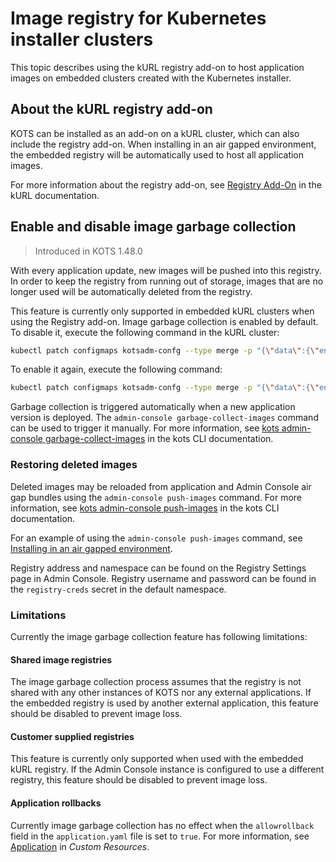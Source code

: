 # Image registry for Kubernetes installer clusters

This topic describes using the kURL registry add-on to host application images on embedded clusters created with the Kubernetes installer.

## About the kURL registry add-on

KOTS can be installed as an add-on on a kURL cluster, which can also include the registry add-on.
When installing in an air gapped environment, the embedded registry will be automatically used to host all application images.

For more information about the registry add-on, see [Registry Add-On](https://kurl.sh/docs/add-ons/registry) in the kURL documentation.

## Enable and disable image garbage collection

> Introduced in KOTS 1.48.0

With every application update, new images will be pushed into this registry.
In order to keep the registry from running out of storage, images that are no longer used will be automatically deleted from the registry.

This feature is currently only supported in embedded kURL clusters when using the Registry add-on.
Image garbage collection is enabled by default.
To disable it, execute the following command in the kURL cluster:

```bash
kubectl patch configmaps kotsadm-confg --type merge -p "{\"data\":{\"enable-image-deletion\":\"false\"}}"
```

To enable it again, execute the following command:
```bash
kubectl patch configmaps kotsadm-confg --type merge -p "{\"data\":{\"enable-image-deletion\":\"false\"}}"
```

Garbage collection is triggered automatically when a new application version is deployed.
The `admin-console garbage-collect-images` command can be used to trigger it manually. For more information, see [kots admin-console garbage-collect-images](https://kots.io/kots-cli/admin-console/garbage-collect-images/) in the kots CLI documentation.

### Restoring deleted images
Deleted images may be reloaded from application and Admin Console air gap bundles using the `admin-console push-images` command. For more information, see [kots admin-console push-images](https://kots.io/kots-cli/admin-console/push-images/) in the kots CLI documentation.

For an example of using the `admin-console push-images` command, see [Installing in an air gapped environment](installing-existing-cluster-airgapped).

Registry address and namespace can be found on the Registry Settings page in Admin Console.
Registry username and password can be found in the `registry-creds` secret in the default namespace.

### Limitations
Currently the image garbage collection feature has following limitations:

#### Shared image registries
The image garbage collection process assumes that the registry is not shared with any other instances of KOTS nor any external applications.
If the embedded registry is used by another external application, this feature should be disabled to prevent image loss.

#### Customer supplied registries
This feature is currently only supported when used with the embedded kURL registry.
If the Admin Console instance is configured to use a different registry, this feature should be disabled to prevent image loss.

#### Application rollbacks
Currently image garbage collection has no effect when the `allowrollback` field in the `application.yaml` file is set to `true`. For more information, see [Application](../vendor/custom-resource-application) in _Custom Resources_.
